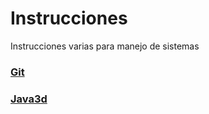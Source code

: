 # Instrucciones
Instrucciones varias para manejo de sistemas

### [Git](Git.md)

### [Java3d](Java3d.md)

